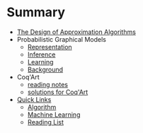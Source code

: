# Summary
* [The Design of Approximation Algorithms](Algo/DAA.md)
* Probabilistic Graphical Models
  * [Representation](ML/PGM_1_Representation.md)
  * [Inference](ML/PGM_2_Inference.md)
  * [Learning](ML/PGM_3_Learning.md)
  * [Background](ML/PGM_A_Background.md)
* Coq'Art
  * [reading notes](PL/coq_art_note.md)
  * [solutions for Coq'Art](PL/coq_art_exercise.md)
* [Quick Links](Library/README.md)
  * [Algorithm](Library/Algo.md)
  * [Machine Learning](Library/ML.md)
  * [Reading List](Library/readinglist.md)

